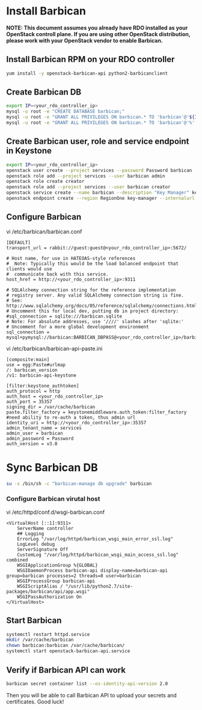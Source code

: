 # Install Barbican

**NOTE: This document assumes you already have RDO installed as your OpenStack controll plane. If you are using other OpenStack distribution, please work with your OpenStack vendor to enable Barbican.**

## Install Barbican RPM on your RDO controller

```bash
yum install -y openstack-barbican-api python2-barbicanclient
```

## Create Barbican DB

```bash
export IP=<your_rdo_controller_ip>
mysql -u root -e "CREATE DATABASE barbican;"
mysql -u root -e "GRANT ALL PRIVILEGES ON barbican.* TO 'barbican'@'${IP}' IDENTIFIED BY 'BARBICAN_DBPASS';"
mysql -u root -e "GRANT ALL PRIVILEGES ON barbican.* TO 'barbican'@'%' IDENTIFIED BY 'BARBICAN_DBPASS';"
```

## Create Barbican user, role and service endpoint in Keystone

```bash
export IP=<your_rdo_controller_ip>
openstack user create --project services --password Password barbican
openstack role add --project services --user barbican admin
openstack role create creator
openstack role add --project services --user barbican creator
openstack service create --name barbican --description "Key Manager" key-manager
openstack endpoint create --region RegionOne key-manager --internalurl http://${IP}:9311 --publicurl http://${IP}:9311 --adminurl http://${IP}:9311
```

## Configure Barbican

vi /etc/barbican/barbican.conf

```
[DEFAULT]
transport_url = rabbit://guest:guest@<your_rdo_controller_ip>:5672/
```

```
# Host name, for use in HATEOAS-style references
#  Note: Typically this would be the load balanced endpoint that clients would use
#  communicate back with this service.
host_href = http://<your_rdo_controller_ip>:9311
```

```
# SQLAlchemy connection string for the reference implementation
# registry server. Any valid SQLAlchemy connection string is fine.
# See: http://www.sqlalchemy.org/docs/05/reference/sqlalchemy/connections.html#sqlalchemy.create_engine
# Uncomment this for local dev, putting db in project directory:
#sql_connection = sqlite:///barbican.sqlite
# Note: For absolute addresses, use '////' slashes after 'sqlite:'
# Uncomment for a more global development environment
sql_connection = mysql+pymysql://barbican:BARBICAN_DBPASS@<your_rdo_controller_ip>/barbican
```

vi /etc/barbican/barbican-api-paste.ini

```
[composite:main]
use = egg:Paste#urlmap
/: barbican_version
/v1: barbican-api-keystone
```

```
[filter:keystone_authtoken]
auth_protocol = http
auth_host = <your_rdo_controller_ip>
auth_port = 35357
signing_dir = /var/cache/barbican
paste.filter_factory = keystonemiddleware.auth_token:filter_factory
#need ability to re-auth a token, thus admin url
identity_uri = http://<your_rdo_controller_ip>:35357
admin_tenant_name = services
admin_user = barbican
admin_password = Password
auth_version = v3.0
```

# Sync Barbican DB

```bash
su -s /bin/sh -c "barbican-manage db upgrade" barbican
```

### Configure Barbican virutal host

vi  /etc/httpd/conf.d/wsgi-barbican.conf

```
<VirtualHost [::1]:9311> 
    ServerName controller
    ## Logging 
    ErrorLog "/var/log/httpd/barbican_wsgi_main_error_ssl.log" 
    LogLevel debug 
    ServerSignature Off 
    CustomLog "/var/log/httpd/barbican_wsgi_main_access_ssl.log" combined
    WSGIApplicationGroup %{GLOBAL} 
    WSGIDaemonProcess barbican-api display-name=barbican-api group=barbican processes=2 threads=8 user=barbican 
    WSGIProcessGroup barbican-api 
    WSGIScriptAlias / "/usr/lib/python2.7/site-packages/barbican/api/app.wsgi" 
    WSGIPassAuthorization On 
</VirtualHost>
```

## Start Barbican

```bash
systemctl restart httpd.service
mkdir /var/cache/barbican 
chown barbican:barbican /var/cache/barbican/ 
systemctl start openstack-barbican-api.service
```

## Verify if Barbican API can work

```bash
barbican secret container list --os-identity-api-version 2.0
```

Then you will be able to call Barbican API to upload your secrets and certificates. Good luck!
